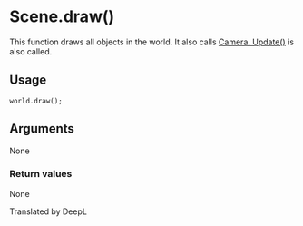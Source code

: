 # Scene.draw()

This function draws all objects in the world. It also calls [Camera. Update()](/lib/3d/camera/update) is also called.

## Usage

```
world.draw();
```

## Arguments

None

### Return values

None

Translated by DeepL
